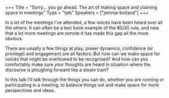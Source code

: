 +++
Title = "Sorry... you go ahead. The art of making space and claiming space in meetings"
Type = "talk"
Speakers = ["jemma-bolland"]
+++

In a lot of the meetings I've attended, a few voices have been heard over all the others. It can often be a text book example of the 80/20 rule, and now that a lot more meetings are remote it has made this gap all the more obvious.

There are usually a few things at play; power dynamics, confidence (or privilege) and engagement are all factors. But how can we make space for voices that might be overlooked to be recognised? And how can you comfortably make sure your thoughts are heard in situation where the discourse is ploughing forward like a steam train?

In this talk I'll talk through the things you can do, whether you are running or participating in a meeting, to balance things out and make space for more perspectives and ideas.

